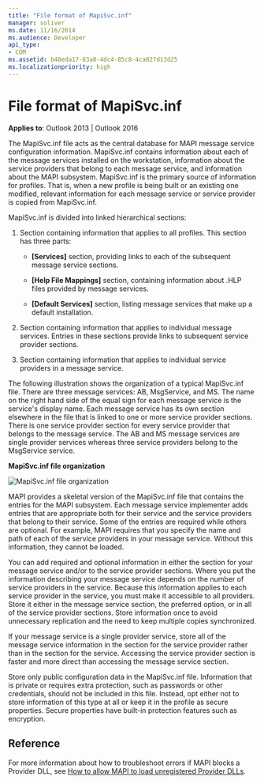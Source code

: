 ```yaml
---
title: "File format of MapiSvc.inf"
manager: soliver
ms.date: 11/16/2014
ms.audience: Developer
api_type:
- COM
ms.assetid: b48eda17-83a8-4dc4-85c8-4ca827d13d25
ms.localizationpriority: high
---
```


# File format of MapiSvc.inf

**Applies to**: Outlook 2013 | Outlook 2016 
  
The MapiSvc.inf file acts as the central database for MAPI message service configuration information. MapiSvc.inf contains information about each of the message services installed on the workstation, information about the service providers that belong to each message service, and information about the MAPI subsystem. MapiSvc.inf is the primary source of information for profiles. That is, when a new profile is being built or an existing one modified, relevant information for each message service or service provider is copied from MapiSvc.inf. 
  
MapiSvc.inf is divided into linked hierarchical sections:
  
1. Section containing information that applies to all profiles. This section has three parts:
    
   - **[Services]** section, providing links to each of the subsequent message service sections. 
    
   - **[Help File Mappings]** section, containing information about .HLP files provided by message services. 
    
   - **[Default Services]** section, listing message services that make up a default installation. 
    
2. Section containing information that applies to individual message services. Entries in these sections provide links to subsequent service provider sections.
    
3. Section containing information that applies to individual service providers in a message service.
    
The following illustration shows the organization of a typical MapiSvc.inf file. There are three message services: AB, MsgService, and MS. The name on the right hand side of the equal sign for each message service is the service's display name. Each message service has its own section elsewhere in the file that is linked to one or more service provider sections. There is one service provider section for every service provider that belongs to the message service. The AB and MS message services are single provider services whereas three service providers belong to the MsgService service.
  
**MapiSvc.inf file organization**
  
![MapiSvc.inf file organization](media/amapi_30.gif "MapiSvc.inf file organization")
  
MAPI provides a skeletal version of the MapiSvc.inf file that contains the entries for the MAPI subsystem. Each message service implementer adds entries that are appropriate both for their service and the service providers that belong to their service. Some of the entries are required while others are optional. For example, MAPI requires that you specify the name and path of each of the service providers in your message service. Without this information, they cannot be loaded.
  
You can add required and optional information in either the section for your message service and/or to the service provider sections. Where you put the information describing your message service depends on the number of service providers in the service. Because this information applies to each service provider in the service, you must make it accessible to all providers. Store it either in the message service section, the preferred option, or in all of the service provider sections. Store information once to avoid unnecessary replication and the need to keep multiple copies synchronized.
  
If your message service is a single provider service, store all of the message service information in the section for the service provider rather than in the section for the service. Accessing the service provider section is faster and more direct than accessing the message service section. 
  
Store only public configuration data in the MapiSvc.inf file. Information that is private or requires extra protection, such as passwords or other credentials, should not be included in this file. Instead, opt either not to store information of this type at all or keep it in the profile as secure properties. Secure properties have built-in protection features such as encryption.
  
## Reference

For more information about how to troubleshoot errors if MAPI blocks a Provider DLL, see [How to allow MAPI to load unregistered Provider DLLs](https://support.microsoft.com/topic/how-to-allow-mapi-to-load-unregistered-provider-dlls-18d9a1cd-d3d7-fa10-473e-5dfd62d38b0d).

